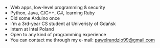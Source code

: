 
- Web apps, low-level programming & security
- Python, Java, C/C++, C#, learning Ruby
- Did some Arduino once
- I'm a 3rd-year CS student at Univeristy of Gdańsk
- Intern at Intel Poland
- Open to any kind of programming experience
- You can contact me through my e-mail: pawelrandzio99@gmail.com

<!---
prandzio99/prandzio99 is a ✨ special ✨ repository because its `README.md` (this file) appears on your GitHub profile.
You can click the Preview link to take a look at your changes.
--->
